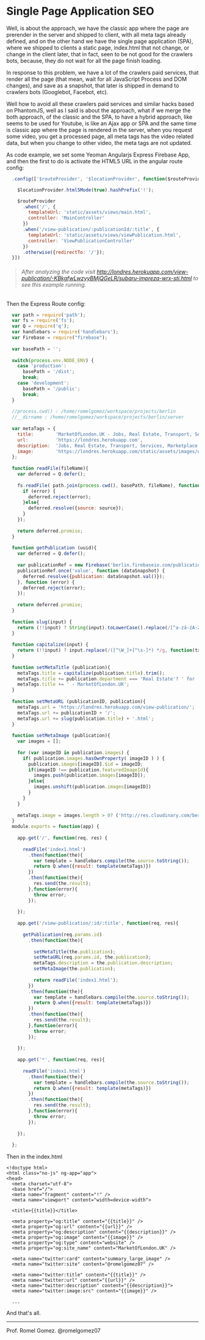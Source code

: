 # Single Page Application SEO

Well, is about the approach, we have the classic app where the page are prerender in the server and shipped to client, with all meta tags already defined, and on the other hand we have the single page application (SPA), where we shipped to clients a static page, index.html that not change, or change in the client later, that in fact, seen to be not good for the crawlers bots, because, they do not wait for all the page finish loading.
   
In response to this problem, we have a lot of the crawlers paid services, that render all the page (that mean, wait for all JavaScript Process and DOM changes), and save as a snapshot, that later is shipped in demand to crawlers bots (Googlebot, Facebot, etc). 

Well how to avoid all these crawlers paid services and similar hacks based on PhantomJS, well as I said is about the approach, what if we merge the both approach, of the classic and the SPA, to have a hybrid approach, like seems to be used for Youtube, is like an Ajax app or SPA and the same time is classic app where the page is rendered in the server, when you request some video, you get a processed page, all meta tags has the video related data, but when you change to other video, the meta tags are not updated. 

As code example, we set some Yeoman Angularjs Express Firebase App, and then the first to do is activate the HTML5 URL in the angular route config:    

```javascript
  .config(['$routeProvider', '$locationProvider', function($routeProvider, $locationProvider) {

    $locationProvider.html5Mode(true).hashPrefix('!');

    $routeProvider
      .when('/', {
        templateUrl: 'static/assets/views/main.html',
        controller: 'MainController'
      })
      .when('/view-publication/:publicationId/:title', {
        templateUrl: 'static/assets/views/viewPublication.html',
        controller: 'ViewPublicationController'
      })
      .otherwise({redirectTo: '/'});
  }])
```
> ###### After analyzing the code visit http://londres.herokuapp.com/view-publication/-KBkgfwLwzyyBMjQGeLR/subaru-impreza-wrx-sti.html to see this example running.   
 
Then the Express Route config:
  
```javascript  
  var path = require('path');
  var fs = require('fs');
  var Q = require('q');
  var handlebars = require('handlebars');
  var Firebase = require("firebase");
  
  var basePath = '';
  
  switch(process.env.NODE_ENV) {
    case 'production':
      basePath = '/dist';
      break;
    case 'development':
      basePath = '/public';
      break;
  }
  
  //process.cwd() : /home/romelgomez/workspace/projects/berlin
  //__dirname : /home/romelgomez/workspace/projects/berlin/server
  
  var metaTags = {
    title:        'MarketOfLondon.UK - Jobs, Real Estate, Transport, Services, Marketplace related Publications',
    url:          'https://londres.herokuapp.com',
    description:  'Jobs, Real Estate, Transport, Services, Marketplace related Publications',
    image:        'https://londres.herokuapp.com/static/assets/images/uk.jpg'
  };
  
  function readFile(fileName){
    var deferred = Q.defer();
  
    fs.readFile( path.join(process.cwd(), basePath, fileName), function (error, source) {
      if (error) {
        deferred.reject(error);
      }else{
        deferred.resolve({source: source});
      }
    });
  
    return deferred.promise;
  }
  
  function getPublication (uuid){
    var deferred = Q.defer();
  
    var publicationRef = new Firebase('berlin.firebaseio.com/publications/'+uuid);
    publicationRef.once('value', function (dataSnapshot) {
      deferred.resolve({publication: dataSnapshot.val()});
    }, function (error) {
      deferred.reject(error);
    });
  
    return deferred.promise;
  }
  
  function slug(input) {
    return (!!input) ? String(input).toLowerCase().replace(/[^a-zá-źA-ZÁ-Ź0-9]/g, ' ').trim().replace(/\s{2,}/g, ' ').replace(/\s+/g, '-') : '';
  }
  
  function capitalize(input) {
    return (!!input) ? input.replace(/([^\W_]+[^\s-]*) */g, function(txt){return txt.charAt(0).toUpperCase() + txt.substr(1).toLowerCase();}) : '';
  }
  
  function setMetaTitle (publication){
    metaTags.title = capitalize(publication.title).trim();
    metaTags.title += publication.department === 'Real Estate'? ' for ' + (publication.res.reHomeFor | uppercase) : '';
    metaTags.title += ' - MarketOfLondon.UK';
  }
  
  function setMetaURL (publicationID, publication){
    metaTags.url = 'https://londres.herokuapp.com/view-publication/';
    metaTags.url += publicationID + '/';
    metaTags.url += slug(publication.title) + '.html';
  }
  
  function setMetaImage (publication){
    var images = [];
  
    for (var imageID in publication.images) {
      if( publication.images.hasOwnProperty( imageID ) ) {
        publication.images[imageID].$id = imageID;
        if(imageID !== publication.featuredImageId){
          images.push(publication.images[imageID]);
        }else{
          images.unshift(publication.images[imageID])
        }
      }
    }
  
    metaTags.image = images.length > 0? ('http://res.cloudinary.com/berlin/image/upload/c_fill,h_630,w_1200/'+ images[0].$id +'.jpg') : 'https://londres.herokuapp.com/static/assets/images/uk.svg';
  }
  module.exports = function(app) {
  
    app.get('/', function(req, res) {
  
      readFile('index1.html')
        .then(function(the){
          var template = handlebars.compile(the.source.toString());
          return Q.when({result: template(metaTags)})
        })
        .then(function(the){
          res.send(the.result);
        },function(error){
          throw error;
        });
  
    });
  
    app.get('/view-publication/:id/:title', function(req, res){
  
      getPublication(req.params.id)
        .then(function(the){
  
          setMetaTitle(the.publication);
          setMetaURL(req.params.id, the.publication);
          metaTags.description = the.publication.description;
          setMetaImage(the.publication);
  
          return readFile('index1.html');
        })
        .then(function(the){
          var template = handlebars.compile(the.source.toString());
          return Q.when({result: template(metaTags)})
        })
        .then(function(the){
          res.send(the.result);
        },function(error){
          throw error;
        });
  
    });  
  
    app.get('*', function(req, res){
  
      readFile('index1.html')
        .then(function(the){
          var template = handlebars.compile(the.source.toString());
          return Q.when({result: template(metaTags)})
        })
        .then(function(the){
          res.send(the.result);
        },function(error){
          throw error;
        });
 
    }); 
  
  };
```

Then in the index.html

```
<!doctype html>
<html class="no-js" ng-app="app">
<head>
  <meta charset="utf-8">
  <base href="/">
  <meta name="fragment" content="!" />
  <meta name="viewport" content="width=device-width">

  <title>{{title}}</title>

  <meta property="og:title" content="{{title}}" />
  <meta property="og:url" content="{{url}}" />
  <meta property="og:description" content="{{description}}" />
  <meta property="og:image" content="{{image}}" />
  <meta property="og:type" content="website" />
  <meta property="og:site_name" content="MarketOfLondon.UK" />

  <meta name="twitter:card" content="summary_large_image" />
  <meta name="twitter:site" content="@romelgomez07" />

  <meta name="twitter:title" content="{{title}}" />
  <meta name="twitter:url" content="{{url}}" />
  <meta name="twitter:description" content="{{description}}">
  <meta name="twitter:image:src" content="{{image}}" />
  
  ...
```

And that's all.

---
Prof. Romel Gomez. 
@romelgomez07

